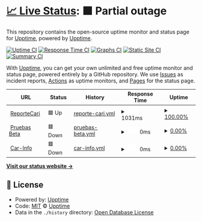 # [📈 Live Status](https://demo.upptime.js.org): <!--live status--> **🟧 Partial outage**

This repository contains the open-source uptime monitor and status page for [Upptime](https://upptime.js.org), powered by [Upptime](https://github.com/upptime/upptime).

[![Uptime CI](https://github.com/CarfaxMx/upptime/workflows/Uptime%20CI/badge.svg)](https://github.com/CarfaxMx/upptime/actions?query=workflow%3A%22Uptime+CI%22)
[![Response Time CI](https://github.com/CarfaxMx/upptime/workflows/Response%20Time%20CI/badge.svg)](https://github.com/CarfaxMx/upptime/actions?query=workflow%3A%22Response+Time+CI%22)
[![Graphs CI](https://github.com/CarfaxMx/upptime/workflows/Graphs%20CI/badge.svg)](https://github.com/CarfaxMx/upptime/actions?query=workflow%3A%22Graphs+CI%22)
[![Static Site CI](https://github.com/CarfaxMx/upptime/workflows/Static%20Site%20CI/badge.svg)](https://github.com/CarfaxMx/upptime/actions?query=workflow%3A%22Static+Site+CI%22)
[![Summary CI](https://github.com/CarfaxMx/upptime/workflows/Summary%20CI/badge.svg)](https://github.com/CarfaxMx/upptime/actions?query=workflow%3A%22Summary+CI%22)

With [Upptime](https://upptime.js.org), you can get your own unlimited and free uptime monitor and status page, powered entirely by a GitHub repository. We use [Issues](https://github.com/upptime/upptime/issues) as incident reports, [Actions](https://github.com/CarfaxMx/upptime/actions) as uptime monitors, and [Pages](https://demo.upptime.js.org) for the status page.

<!--start: status pages-->
<!-- This summary is generated by Upptime (https://github.com/upptime/upptime) -->
<!-- Do not edit this manually, your changes will be overwritten -->
<!-- prettier-ignore -->
| URL | Status | History | Response Time | Uptime |
| --- | ------ | ------- | ------------- | ------ |
| <img alt="" src="https://icons.duckduckgo.com/ip3/reporte.carinfo.com.mx.ico" height="13"> [ReporteCari](https://reporte.carinfo.com.mx) | 🟩 Up | [reporte-cari.yml](https://github.com/doseguera/statusPage/commits/HEAD/history/reporte-cari.yml) | <details><summary><img alt="Response time graph" src="./graphs/reporte-cari/response-time-week.png" height="20"> 1031ms</summary><br><a href="https://CarfaxMx.github.io/upptime/history/reporte-cari"><img alt="Response time 533" src="https://img.shields.io/endpoint?url=https%3A%2F%2Fraw.githubusercontent.com%2Fdoseguera%2FstatusPage%2FHEAD%2Fapi%2Freporte-cari%2Fresponse-time.json"></a><br><a href="https://CarfaxMx.github.io/upptime/history/reporte-cari"><img alt="24-hour response time 412" src="https://img.shields.io/endpoint?url=https%3A%2F%2Fraw.githubusercontent.com%2Fdoseguera%2FstatusPage%2FHEAD%2Fapi%2Freporte-cari%2Fresponse-time-day.json"></a><br><a href="https://CarfaxMx.github.io/upptime/history/reporte-cari"><img alt="7-day response time 1031" src="https://img.shields.io/endpoint?url=https%3A%2F%2Fraw.githubusercontent.com%2Fdoseguera%2FstatusPage%2FHEAD%2Fapi%2Freporte-cari%2Fresponse-time-week.json"></a><br><a href="https://CarfaxMx.github.io/upptime/history/reporte-cari"><img alt="30-day response time 600" src="https://img.shields.io/endpoint?url=https%3A%2F%2Fraw.githubusercontent.com%2Fdoseguera%2FstatusPage%2FHEAD%2Fapi%2Freporte-cari%2Fresponse-time-month.json"></a><br><a href="https://CarfaxMx.github.io/upptime/history/reporte-cari"><img alt="1-year response time 513" src="https://img.shields.io/endpoint?url=https%3A%2F%2Fraw.githubusercontent.com%2Fdoseguera%2FstatusPage%2FHEAD%2Fapi%2Freporte-cari%2Fresponse-time-year.json"></a></details> | <details><summary><a href="https://CarfaxMx.github.io/upptime/history/reporte-cari">100.00%</a></summary><a href="https://CarfaxMx.github.io/upptime/history/reporte-cari"><img alt="All-time uptime 99.85%" src="https://img.shields.io/endpoint?url=https%3A%2F%2Fraw.githubusercontent.com%2Fdoseguera%2FstatusPage%2FHEAD%2Fapi%2Freporte-cari%2Fuptime.json"></a><br><a href="https://CarfaxMx.github.io/upptime/history/reporte-cari"><img alt="24-hour uptime 100.00%" src="https://img.shields.io/endpoint?url=https%3A%2F%2Fraw.githubusercontent.com%2Fdoseguera%2FstatusPage%2FHEAD%2Fapi%2Freporte-cari%2Fuptime-day.json"></a><br><a href="https://CarfaxMx.github.io/upptime/history/reporte-cari"><img alt="7-day uptime 100.00%" src="https://img.shields.io/endpoint?url=https%3A%2F%2Fraw.githubusercontent.com%2Fdoseguera%2FstatusPage%2FHEAD%2Fapi%2Freporte-cari%2Fuptime-week.json"></a><br><a href="https://CarfaxMx.github.io/upptime/history/reporte-cari"><img alt="30-day uptime 100.00%" src="https://img.shields.io/endpoint?url=https%3A%2F%2Fraw.githubusercontent.com%2Fdoseguera%2FstatusPage%2FHEAD%2Fapi%2Freporte-cari%2Fuptime-month.json"></a><br><a href="https://CarfaxMx.github.io/upptime/history/reporte-cari"><img alt="1-year uptime 99.99%" src="https://img.shields.io/endpoint?url=https%3A%2F%2Fraw.githubusercontent.com%2Fdoseguera%2FstatusPage%2FHEAD%2Fapi%2Freporte-cari%2Fuptime-year.json"></a></details>
| <img alt="" src="https://icons.duckduckgo.com/ip3/pruebasbeta.globalgbc.com.ico" height="13"> [Pruebas Beta](https://pruebasbeta.globalgbc.com) | 🟥 Down | [pruebas-beta.yml](https://github.com/doseguera/statusPage/commits/HEAD/history/pruebas-beta.yml) | <details><summary><img alt="Response time graph" src="./graphs/pruebas-beta/response-time-week.png" height="20"> 0ms</summary><br><a href="https://CarfaxMx.github.io/upptime/history/pruebas-beta"><img alt="Response time 468" src="https://img.shields.io/endpoint?url=https%3A%2F%2Fraw.githubusercontent.com%2Fdoseguera%2FstatusPage%2FHEAD%2Fapi%2Fpruebas-beta%2Fresponse-time.json"></a><br><a href="https://CarfaxMx.github.io/upptime/history/pruebas-beta"><img alt="24-hour response time 0" src="https://img.shields.io/endpoint?url=https%3A%2F%2Fraw.githubusercontent.com%2Fdoseguera%2FstatusPage%2FHEAD%2Fapi%2Fpruebas-beta%2Fresponse-time-day.json"></a><br><a href="https://CarfaxMx.github.io/upptime/history/pruebas-beta"><img alt="7-day response time 0" src="https://img.shields.io/endpoint?url=https%3A%2F%2Fraw.githubusercontent.com%2Fdoseguera%2FstatusPage%2FHEAD%2Fapi%2Fpruebas-beta%2Fresponse-time-week.json"></a><br><a href="https://CarfaxMx.github.io/upptime/history/pruebas-beta"><img alt="30-day response time 0" src="https://img.shields.io/endpoint?url=https%3A%2F%2Fraw.githubusercontent.com%2Fdoseguera%2FstatusPage%2FHEAD%2Fapi%2Fpruebas-beta%2Fresponse-time-month.json"></a><br><a href="https://CarfaxMx.github.io/upptime/history/pruebas-beta"><img alt="1-year response time 0" src="https://img.shields.io/endpoint?url=https%3A%2F%2Fraw.githubusercontent.com%2Fdoseguera%2FstatusPage%2FHEAD%2Fapi%2Fpruebas-beta%2Fresponse-time-year.json"></a></details> | <details><summary><a href="https://CarfaxMx.github.io/upptime/history/pruebas-beta">0.00%</a></summary><a href="https://CarfaxMx.github.io/upptime/history/pruebas-beta"><img alt="All-time uptime 1.07%" src="https://img.shields.io/endpoint?url=https%3A%2F%2Fraw.githubusercontent.com%2Fdoseguera%2FstatusPage%2FHEAD%2Fapi%2Fpruebas-beta%2Fuptime.json"></a><br><a href="https://CarfaxMx.github.io/upptime/history/pruebas-beta"><img alt="24-hour uptime 0.00%" src="https://img.shields.io/endpoint?url=https%3A%2F%2Fraw.githubusercontent.com%2Fdoseguera%2FstatusPage%2FHEAD%2Fapi%2Fpruebas-beta%2Fuptime-day.json"></a><br><a href="https://CarfaxMx.github.io/upptime/history/pruebas-beta"><img alt="7-day uptime 0.00%" src="https://img.shields.io/endpoint?url=https%3A%2F%2Fraw.githubusercontent.com%2Fdoseguera%2FstatusPage%2FHEAD%2Fapi%2Fpruebas-beta%2Fuptime-week.json"></a><br><a href="https://CarfaxMx.github.io/upptime/history/pruebas-beta"><img alt="30-day uptime 0.00%" src="https://img.shields.io/endpoint?url=https%3A%2F%2Fraw.githubusercontent.com%2Fdoseguera%2FstatusPage%2FHEAD%2Fapi%2Fpruebas-beta%2Fuptime-month.json"></a><br><a href="https://CarfaxMx.github.io/upptime/history/pruebas-beta"><img alt="1-year uptime 0.00%" src="https://img.shields.io/endpoint?url=https%3A%2F%2Fraw.githubusercontent.com%2Fdoseguera%2FstatusPage%2FHEAD%2Fapi%2Fpruebas-beta%2Fuptime-year.json"></a></details>
| <img alt="" src="https://icons.duckduckgo.com/ip3/reporte.car-info.com.mx.ico" height="13"> [Car-Info](https://reporte.car-info.com.mx) | 🟥 Down | [car-info.yml](https://github.com/doseguera/statusPage/commits/HEAD/history/car-info.yml) | <details><summary><img alt="Response time graph" src="./graphs/car-info/response-time-week.png" height="20"> 0ms</summary><br><a href="https://CarfaxMx.github.io/upptime/history/car-info"><img alt="Response time 473" src="https://img.shields.io/endpoint?url=https%3A%2F%2Fraw.githubusercontent.com%2Fdoseguera%2FstatusPage%2FHEAD%2Fapi%2Fcar-info%2Fresponse-time.json"></a><br><a href="https://CarfaxMx.github.io/upptime/history/car-info"><img alt="24-hour response time 0" src="https://img.shields.io/endpoint?url=https%3A%2F%2Fraw.githubusercontent.com%2Fdoseguera%2FstatusPage%2FHEAD%2Fapi%2Fcar-info%2Fresponse-time-day.json"></a><br><a href="https://CarfaxMx.github.io/upptime/history/car-info"><img alt="7-day response time 0" src="https://img.shields.io/endpoint?url=https%3A%2F%2Fraw.githubusercontent.com%2Fdoseguera%2FstatusPage%2FHEAD%2Fapi%2Fcar-info%2Fresponse-time-week.json"></a><br><a href="https://CarfaxMx.github.io/upptime/history/car-info"><img alt="30-day response time 0" src="https://img.shields.io/endpoint?url=https%3A%2F%2Fraw.githubusercontent.com%2Fdoseguera%2FstatusPage%2FHEAD%2Fapi%2Fcar-info%2Fresponse-time-month.json"></a><br><a href="https://CarfaxMx.github.io/upptime/history/car-info"><img alt="1-year response time 381" src="https://img.shields.io/endpoint?url=https%3A%2F%2Fraw.githubusercontent.com%2Fdoseguera%2FstatusPage%2FHEAD%2Fapi%2Fcar-info%2Fresponse-time-year.json"></a></details> | <details><summary><a href="https://CarfaxMx.github.io/upptime/history/car-info">0.00%</a></summary><a href="https://CarfaxMx.github.io/upptime/history/car-info"><img alt="All-time uptime 31.51%" src="https://img.shields.io/endpoint?url=https%3A%2F%2Fraw.githubusercontent.com%2Fdoseguera%2FstatusPage%2FHEAD%2Fapi%2Fcar-info%2Fuptime.json"></a><br><a href="https://CarfaxMx.github.io/upptime/history/car-info"><img alt="24-hour uptime 0.00%" src="https://img.shields.io/endpoint?url=https%3A%2F%2Fraw.githubusercontent.com%2Fdoseguera%2FstatusPage%2FHEAD%2Fapi%2Fcar-info%2Fuptime-day.json"></a><br><a href="https://CarfaxMx.github.io/upptime/history/car-info"><img alt="7-day uptime 0.00%" src="https://img.shields.io/endpoint?url=https%3A%2F%2Fraw.githubusercontent.com%2Fdoseguera%2FstatusPage%2FHEAD%2Fapi%2Fcar-info%2Fuptime-week.json"></a><br><a href="https://CarfaxMx.github.io/upptime/history/car-info"><img alt="30-day uptime 0.00%" src="https://img.shields.io/endpoint?url=https%3A%2F%2Fraw.githubusercontent.com%2Fdoseguera%2FstatusPage%2FHEAD%2Fapi%2Fcar-info%2Fuptime-month.json"></a><br><a href="https://CarfaxMx.github.io/upptime/history/car-info"><img alt="1-year uptime 10.41%" src="https://img.shields.io/endpoint?url=https%3A%2F%2Fraw.githubusercontent.com%2Fdoseguera%2FstatusPage%2FHEAD%2Fapi%2Fcar-info%2Fuptime-year.json"></a></details>

<!--end: status pages-->

[**Visit our status website →**](https://demo.upptime.js.org)

## 📄 License

- Powered by: [Upptime](https://github.com/upptime/upptime)
- Code: [MIT](./LICENSE) © [Upptime](https://upptime.js.org)
- Data in the `./history` directory: [Open Database License](https://opendatacommons.org/licenses/odbl/1-0/)

